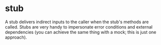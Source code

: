 # stub

A stub delivers indirect inputs to the caller when the stub's methods are called. Stubs are very handy to impersonate
error conditions and external dependencies (you can achieve the same thing with a mock; this is just one approach).